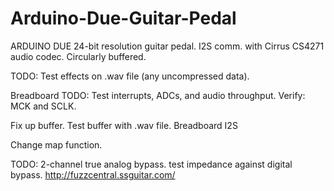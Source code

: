 # Arduino-Due-Guitar-Pedal

ARDUINO DUE 24-bit resolution guitar pedal.
I2S comm. with Cirrus CS4271 audio codec. 
Circularly buffered.


TODO: Test effects on .wav file (any uncompressed data).

Breadboard
TODO: Test interrupts, ADCs, and audio throughput.
Verify: MCK and SCLK.

Fix up buffer. Test buffer with .wav file. Breadboard I2S

Change map function.

TODO: 2-channel true analog bypass. test impedance against digital bypass.
http://fuzzcentral.ssguitar.com/
